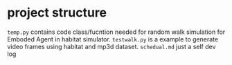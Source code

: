 # project structure

`temp.py` contains code class/fucntion needed for random walk simulation for Emboded Agent in habitat simulator.
`testwalk.py` is a example to generate video frames using habitat and mp3d dataset.
`schedual.md` just a self dev log
